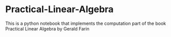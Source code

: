 # Practical-Linear-Algebra
This is a python notebook that implements the computation part of the book Practical Linear Algebra by Gerald Farin
